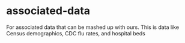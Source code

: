 # associated-data
For associated data that can be mashed up with ours. This is data like Census demographics, CDC flu rates, and hospital beds
